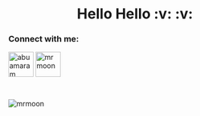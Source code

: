 <h1 align="center">Hello Hello :v: :v:</h1>

<h3 align="left">Connect with me:</h3>
<p align="left">
<a href="https://linkedin.com/in/abuamaram" target="_blank"><img align="center" src="https://www.shareicon.net/data/256x256/2017/06/28/888041_logo_512x512.png" alt="abuamaram" height="50" width="50" /></a>
<a href="https://codeforces.com/profile/MrMoon" target="_blank"><img align="center" src="https://codeforces.org/s/66285/images/codeforces-telegram-square.png" alt="mrmoon" height="50" width="50" /></a>
</p>  
<br />
<p><img align="center" src="https://github-readme-streak-stats.herokuapp.com/?user=mrmoon&" alt="mrmoon" /></p>
<br />
